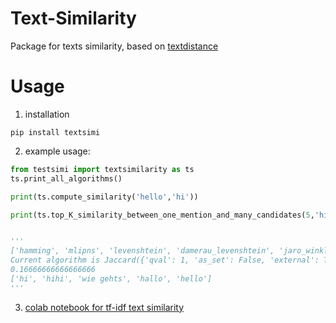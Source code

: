 # Text-Similarity
Package for texts similarity, based on [textdistance](https://pypi.org/project/textdistance/)

# Usage
1. installation
  ```
  pip install textsimi
  ```
2. example usage:
  ```python
  from testsimi import textsimilarity as ts
  ts.print_all_algorithms()

  print(ts.compute_similarity('hello','hi'))

  print(ts.top_K_similarity_between_one_mention_and_many_candidates(5,'hi',['hi','hihi','hello',"what's up", 'greetings', 'how are you', 'hallo', 'wie gehts']))
  
  
  '''
  ['hamming', 'mlipns', 'levenshtein', 'damerau_levenshtein', 'jaro_winkler', 'strcmp95', 'needleman_wunsch', 'gotoh', 'smith_waterman', 'jaccard', 'sorensen', 'tversky', 'overlap', 'tanimoto', 'cosine', 'monge_elkan', 'bag', 'ratcliff_obershelp', 'arith_ncd', 'rle_ncd', 'bwtrle_ncd', 'sqrt_ncd', 'entropy_ncd', 'bz2_ncd',   'zlib_ncd', 'editex', 'prefix', 'postfix', 'length', 'identity', 'matrix']
  Current algorithm is Jaccard({'qval': 1, 'as_set': False, 'external': True})
  0.16666666666666666
  ['hi', 'hihi', 'wie gehts', 'hallo', 'hello']
  '''
  ```
3. [colab notebook for tf-idf text similarity](https://colab.research.google.com/gist/leoxiang66/1275ad6c11e97df29abe474c50712668/tf-idf-text-similarity.ipynb)
